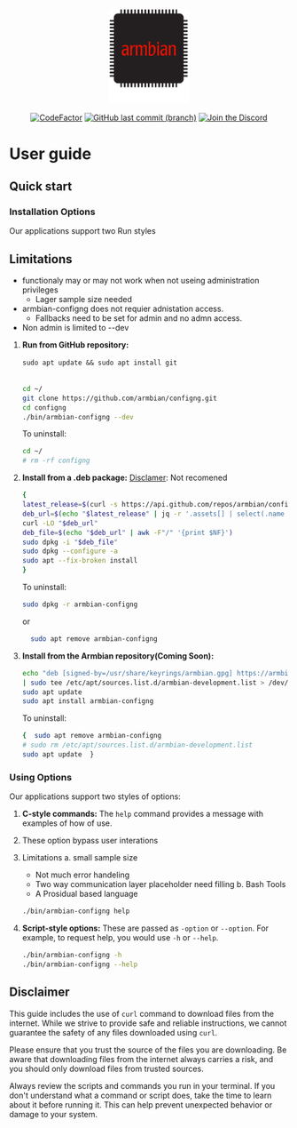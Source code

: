 <p align="center">
    <img src="https://raw.githubusercontent.com/armbian/build/main/.github/armbian-logo.png" alt="Armbian logo" width="144">
</p>
<div align="center">

[![CodeFactor](https://www.codefactor.io/repository/github/tearran/configng/badge)](https://www.codefactor.io/repository/github/tearran/configng)
[![GitHub last commit (branch)](https://img.shields.io/github/last-commit/Tearran/configng/main)](https://github.com/Tearran/configng/commits)
[![Join the Discord](https://img.shields.io/discord/854735915313659944.svg?color=7289da&label=Discord%20&logo=discord)](https://discord.com/invite/gNJ2fPZKvc)

</div>

# User guide
## Quick start
### Installation Options
Our applications support two Run styles

## Limitations 
<!-- For guidance on these best practices, refer to [insert relevant resources or links]. -->
- functionaly may or may not work when not useing administration privileges
  - Lager sample size needed
- armbian-configng does not requier adnistation access. 
  - Fallbacks need to be set for admin and no admn access.
- Non admin is limited to --dev

  

1. **Run from GitHub repository:**
   
   ` sudo apt update && sudo apt install git `
   
    ```bash

    cd ~/
    git clone https://github.com/armbian/configng.git
    cd configng
    ./bin/armbian-configng --dev
    ```

    To uninstall:

    ```bash
    cd ~/
    # rm -rf configng
    ```

3. **Install from a .deb package:**
    [Disclamer](#disclaimer): Not recomened

   <!-- generated readme allowed for dynamic links to be use with safer option of wget" -->
   
    ```bash
    {  
    latest_release=$(curl -s https://api.github.com/repos/armbian/configng/releases/latest)
    deb_url=$(echo "$latest_release" | jq -r '.assets[] | select(.name | endswith(".deb")) | .browser_download_url')
    curl -LO "$deb_url"
    deb_file=$(echo "$deb_url" | awk -F"/" '{print $NF}')
    sudo dpkg -i "$deb_file"
    sudo dpkg --configure -a
    sudo apt --fix-broken install  
    }
    ```

    To uninstall:

    ```bash
    sudo dpkg -r armbian-configng
    ```
    or
    ```bash
      sudo apt remove armbian-configng
    ```
4. **Install from the Armbian repository(Coming Soon):**

    ```bash
    echo "deb [signed-by=/usr/share/keyrings/armbian.gpg] https://armbian.github.io/configng stable main" \
    | sudo tee /etc/apt/sources.list.d/armbian-development.list > /dev/null
    sudo apt update
    sudo apt install armbian-configng
    ```

    To uninstall:

    ```bash
    {  sudo apt remove armbian-configng
    # sudo rm /etc/apt/sources.list.d/armbian-development.list
    sudo apt update  }
    ```

### Using Options

Our applications support two styles of options:

1. **C-style commands:** The `help` command provides a message with examples of how of use.
2. These option bypass user interations
3. Limitations
  a. small sample size
    - Not much error handeling
    - Two way communication layer placeholder need filling
   b. Bash Tools
    - A Prosidual based language


    ```bash
    ./bin/armbian-configng help
    ```

5. **Script-style options:** These are passed as `-option` or `--option`. For example, to request help, you would use `-h` or `--help`.

    ```bash
    ./bin/armbian-configng -h
    ./bin/armbian-configng --help
    ```

## Disclaimer

This guide includes the use of `curl` command to download files from the internet. While we strive to provide safe and reliable instructions, we cannot guarantee the safety of any files downloaded using `curl`. 

Please ensure that you trust the source of the files you are downloading. Be aware that downloading files from the internet always carries a risk, and you should only download files from trusted sources.

Always review the scripts and commands you run in your terminal. If you don't understand what a command or script does, take the time to learn about it before running it. This can help prevent unexpected behavior or damage to your system.